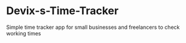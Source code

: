 # Devix-s-Time-Tracker
Simple time tracker app for small businesses and freelancers to check working times
